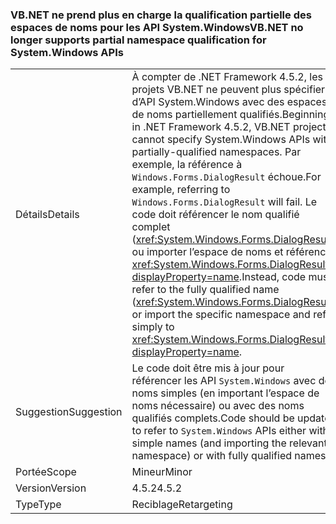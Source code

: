 ### <a name="vbnet-no-longer-supports-partial-namespace-qualification-for-systemwindows-apis"></a><span data-ttu-id="e914f-101">VB.NET ne prend plus en charge la qualification partielle des espaces de noms pour les API System.Windows</span><span class="sxs-lookup"><span data-stu-id="e914f-101">VB.NET no longer supports partial namespace qualification for System.Windows APIs</span></span>

|   |   |
|---|---|
|<span data-ttu-id="e914f-102">Détails</span><span class="sxs-lookup"><span data-stu-id="e914f-102">Details</span></span>|<span data-ttu-id="e914f-103">À compter de .NET Framework 4.5.2, les projets VB.NET ne peuvent plus spécifier d’API System.Windows avec des espaces de noms partiellement qualifiés.</span><span class="sxs-lookup"><span data-stu-id="e914f-103">Beginning in .NET Framework 4.5.2, VB.NET projects cannot specify System.Windows APIs with partially-qualified namespaces.</span></span> <span data-ttu-id="e914f-104">Par exemple, la référence à <code>Windows.Forms.DialogResult</code> échoue.</span><span class="sxs-lookup"><span data-stu-id="e914f-104">For example, referring to <code>Windows.Forms.DialogResult</code> will fail.</span></span> <span data-ttu-id="e914f-105">Le code doit référencer le nom qualifié complet (<xref:System.Windows.Forms.DialogResult>) ou importer l’espace de noms et référencer <xref:System.Windows.Forms.DialogResult?displayProperty=name>.</span><span class="sxs-lookup"><span data-stu-id="e914f-105">Instead, code must refer to the fully qualified name (<xref:System.Windows.Forms.DialogResult>) or import the specific namespace and refer simply to <xref:System.Windows.Forms.DialogResult?displayProperty=name>.</span></span>|
|<span data-ttu-id="e914f-106">Suggestion</span><span class="sxs-lookup"><span data-stu-id="e914f-106">Suggestion</span></span>|<span data-ttu-id="e914f-107">Le code doit être mis à jour pour référencer les API <code>System.Windows</code> avec des noms simples (en important l’espace de noms nécessaire) ou avec des noms qualifiés complets.</span><span class="sxs-lookup"><span data-stu-id="e914f-107">Code should be updated to refer to <code>System.Windows</code> APIs either with simple names (and importing the relevant namespace) or with fully qualified names.</span></span>|
|<span data-ttu-id="e914f-108">Portée</span><span class="sxs-lookup"><span data-stu-id="e914f-108">Scope</span></span>|<span data-ttu-id="e914f-109">Mineur</span><span class="sxs-lookup"><span data-stu-id="e914f-109">Minor</span></span>|
|<span data-ttu-id="e914f-110">Version</span><span class="sxs-lookup"><span data-stu-id="e914f-110">Version</span></span>|<span data-ttu-id="e914f-111">4.5.2</span><span class="sxs-lookup"><span data-stu-id="e914f-111">4.5.2</span></span>|
|<span data-ttu-id="e914f-112">Type</span><span class="sxs-lookup"><span data-stu-id="e914f-112">Type</span></span>|<span data-ttu-id="e914f-113">Reciblage</span><span class="sxs-lookup"><span data-stu-id="e914f-113">Retargeting</span></span>|

